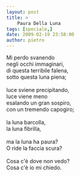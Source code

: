 ```yaml
---
layout: post
title: >
    Paura Della Luna
tags: [speciale,]
date: 2009-02-19 23:58:00
author: pietro
---
```

Mi perdo svanendo<br/>negli occhi immaginari,<br/>di questa terribile falena,<br/>sotto questa luna piena;<br/><br/>luce sviene precipitando,<br/>luce viene meno<br/>esalando un gran sospiro,<br/>con un tremendo capogiro;<br/><br/>la luna barcolla,<br/>la luna fibrilla,<br/><br/>ma la luna ha paura?<br/>O ride la faccia scura?<br/><br/>Cosa c'è dove non vedo?<br/>Cosa c'è io mi chiedo.
